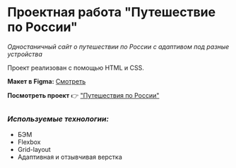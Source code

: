 # Проектная работа "Путешествие по России"

_Одностаничный сайт о путешествии по России с адаптивом под разные устройства_

Проект реализован с помощью HTML и CSS.

**Макет в Figma:**
[Смотреть](https://www.figma.com/file/5S2WSbEFL6awjVWJ0NWL8Q/Sprint-3_-Russia-_-desktop-%2B-mobile?node-id=28503%3A0&t=LLUQvdE7JRzjZQPR-0 "Figma")

**Посмотреть проект** :point_right: ["Путешествия по России"](https://kuzinaanna.github.io/russian-travel/)

##

### **_Используемые технологии:_**

- БЭМ
- Flexbox
- Grid-layout
- Адаптивная и отзывчивая верстка
